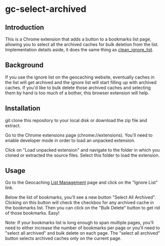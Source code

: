 # gc-select-archived

## Introduction

This is a Chrome extension that adds a button to a bookmarks list page,
allowing you to select all the archived caches for bulk deletion from the list.
Implementation details aside, it does the same thing as
[clean\_ignore\_list](https://github.com/mortonfox/clean_ignore_list).

## Background

If you use the ignore list on the geocaching website, eventually caches in the
list will get archived and the ignore list will start filling up with archived
caches. If you'd like to bulk delete those archived caches and selecting them
by hand is too much of a bother, this browser extension will help.

## Installation

git clone this repository to your local disk or download the zip file and extract.

Go to the Chrome extensions page (chrome://extensions). You'll need to enable
developer mode in order to load an unpacked extension.

Click on "Load unpacked extension" and navigate to the folder in which you
cloned or extracted the source files. Select this folder to load the extension.

## Usage

Go to the Geocaching [List
Management](https://www.geocaching.com/my/lists.aspx) page and click on the
"Ignore List" link.

Below the list of bookmarks, you'll see a new button "Select All Archived".
Clicking on this button will check the checkbox for any archived cache in the
bookmarks list. Then you can click on the "Bulk Delete" button to get rid of
those bookmarks. Easy!

Note: If your bookmarks list is long enough to span multiple pages, you'll need
to either increase the number of bookmarks per page or you'll need to "select
all archived" and bulk delete on each page. The "select all archived" button
selects archived caches only on the current page.


